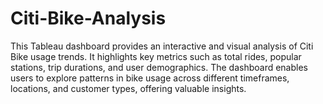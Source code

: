 # Citi-Bike-Analysis
This Tableau dashboard provides an interactive and visual analysis of Citi Bike usage trends. It highlights key metrics such as total rides, popular stations, trip durations, and user demographics. The dashboard enables users to explore patterns in bike usage across different timeframes, locations, and customer types, offering valuable insights.
